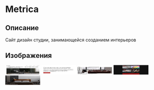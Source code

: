 # Metrica
## Описание
Сайт дизайн студии, занимающейся созданием интерьеров

## Изображения
<img src="/images/img1.png" width="110" height="30">
<img src="/images/img2.png" width="110" height="30">
<img src="/images/img3.png" width="110" height="30">
<img src="/images/img4.png" width="110" height="30">
<img src="/images/img5.png" width="110" height="30">